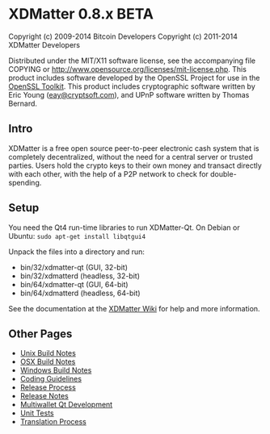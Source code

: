 XDMatter 0.8.x BETA
====================

Copyright (c) 2009-2014 Bitcoin Developers
Copyright (c) 2011-2014 XDMatter Developers

Distributed under the MIT/X11 software license, see the accompanying
file COPYING or http://www.opensource.org/licenses/mit-license.php.
This product includes software developed by the OpenSSL Project for use in the [OpenSSL Toolkit](http://www.openssl.org/). This product includes
cryptographic software written by Eric Young ([eay@cryptsoft.com](mailto:eay@cryptsoft.com)), and UPnP software written by Thomas Bernard.


Intro
---------------------
XDMatter is a free open source peer-to-peer electronic cash system that is
completely decentralized, without the need for a central server or trusted
parties.  Users hold the crypto keys to their own money and transact directly
with each other, with the help of a P2P network to check for double-spending.


Setup
---------------------
You need the Qt4 run-time libraries to run XDMatter-Qt. On Debian or Ubuntu:
	`sudo apt-get install libqtgui4`

Unpack the files into a directory and run:

- bin/32/xdmatter-qt (GUI, 32-bit)
- bin/32/xdmatterd (headless, 32-bit)
- bin/64/xdmatter-qt (GUI, 64-bit)
- bin/64/xdmatterd (headless, 64-bit)

See the documentation at the [XDMatter Wiki](http://xdmatter.info)
for help and more information.


Other Pages
---------------------
- [Unix Build Notes](build-unix.md)
- [OSX Build Notes](build-osx.md)
- [Windows Build Notes](build-msw.md)
- [Coding Guidelines](coding.md)
- [Release Process](release-process.md)
- [Release Notes](release-notes.md)
- [Multiwallet Qt Development](multiwallet-qt.md)
- [Unit Tests](unit-tests.md)
- [Translation Process](translation_process.md)
